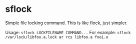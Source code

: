 sflock
======

Simple file locking command.
This is like flock, just simpler.

Usage: `sflock LOCKFILENAME COMMAND...`
For example: `sflock /var/lock/libfoo.a.lock ar rcs libfoo.a foo1.o`
